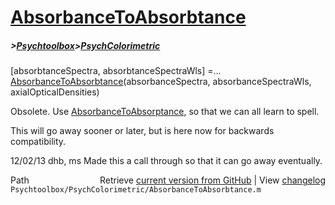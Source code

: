 # [AbsorbanceToAbsorbtance](AbsorbanceToAbsorbtance)
##### >[Psychtoolbox](Psychtoolbox)>[PsychColorimetric](PsychColorimetric)

[absorbtanceSpectra, absorbtanceSpectraWls] =...  
  [AbsorbanceToAbsorbtance](AbsorbanceToAbsorbtance)(absorbanceSpectra, absorbanceSpectraWls, axialOpticalDensities)  
  
Obsolete.  Use [AbsorbanceToAbsorptance](AbsorbanceToAbsorptance), so that we can all learn to spell.  
  
This will go away sooner or later, but is here now for backwards compatibility.  
  
12/02/13  dhb, ms  Made this a call through so that it can go away eventually.  




<div class="code_header" style="text-align:right;">
  <span style="float:left;">Path&nbsp;&nbsp;</span> <span class="counter">Retrieve <a href=
  "https://raw.github.com/Psychtoolbox-3/Psychtoolbox-3/beta/Psychtoolbox/PsychColorimetric/AbsorbanceToAbsorbtance.m">current version from GitHub</a> | View <a href=
  "https://github.com/Psychtoolbox-3/Psychtoolbox-3/commits/beta/Psychtoolbox/PsychColorimetric/AbsorbanceToAbsorbtance.m">changelog</a></span>
</div>
<div class="code">
  <code>Psychtoolbox/PsychColorimetric/AbsorbanceToAbsorbtance.m</code>
</div>


